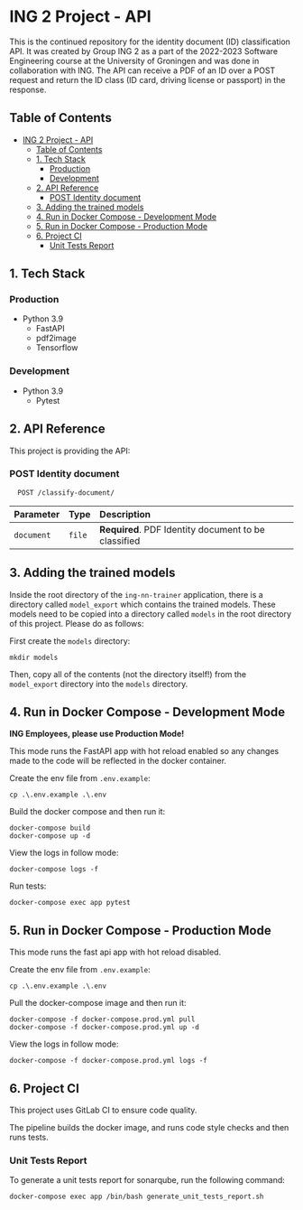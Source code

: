 # ING 2 Project - API

This is the continued repository for the identity document (ID) classification API. It was created by Group ING 2 as a part of the 2022-2023 Software Engineering course at the University of Groningen and was done in collaboration with ING. The API can receive a PDF of an ID over a POST request and return the ID class (ID card, driving license or passport) in the response.

## Table of Contents

- [ING 2 Project - API](#ing-2-project---api)
  - [Table of Contents](#table-of-contents)
  - [1. Tech Stack](#1-tech-stack)
    - [Production](#production)
    - [Development](#development)
  - [2. API Reference](#2-api-reference)
    - [POST Identity document](#post-identity-document)
  - [3. Adding the trained models](#3-adding-the-trained-models)
  - [4. Run in Docker Compose - Development Mode](#4-run-in-docker-compose---development-mode)
  - [5. Run in Docker Compose - Production Mode](#5-run-in-docker-compose---production-mode)
  - [6. Project CI](#6-project-ci)
    - [Unit Tests Report](#unit-tests-report)

## 1. Tech Stack

### Production

- Python 3.9
  - FastAPI
  - pdf2image
  - Tensorflow

### Development

- Python 3.9
  - Pytest

## 2. API Reference

This project is providing the API:

### POST Identity document

```http
  POST /classify-document/
```

| Parameter  | Type   | Description                              |
| :--------- | :----- | :--------------------------------------- |
| `document` | `file` | **Required**. PDF Identity document to be classified |

## 3. Adding the trained models

Inside the root directory of the `ing-nn-trainer` application, there is a directory called `model_export` which contains the trained models. These models need to be copied into a directory called `models` in the root directory of this project. Please do as follows:

First create the `models` directory:

```terminal
mkdir models
```

Then, copy all of the contents (not the directory itself!) from the `model_export` directory into the `models` directory.

## 4. Run in Docker Compose - Development Mode

**ING Employees, please use Production Mode!**

This mode runs the FastAPI app with hot reload enabled so any changes made to the code will be reflected in the docker container.

Create the env file from `.env.example`:

```terminal
cp .\.env.example .\.env
```

Build the docker compose and then run it:

```terminal
docker-compose build
docker-compose up -d
```

View the logs in follow mode:

```terminal
docker-compose logs -f
```

Run tests:

```terminal
docker-compose exec app pytest
```

## 5. Run in Docker Compose - Production Mode

This mode runs the fast api app with hot reload disabled.

Create the env file from `.env.example`:

```terminal
cp .\.env.example .\.env
```

Pull the docker-compose image and then run it:

```terminal
docker-compose -f docker-compose.prod.yml pull
docker-compose -f docker-compose.prod.yml up -d
```

View the logs in follow mode:

```terminal
docker-compose -f docker-compose.prod.yml logs -f
```

## 6. Project CI

This project uses GitLab CI to ensure code quality.

The pipeline builds the docker image, and runs code style checks and then runs tests.

### Unit Tests Report

To generate a unit tests report for sonarqube, run the following command:

```terminal
docker-compose exec app /bin/bash generate_unit_tests_report.sh
```
